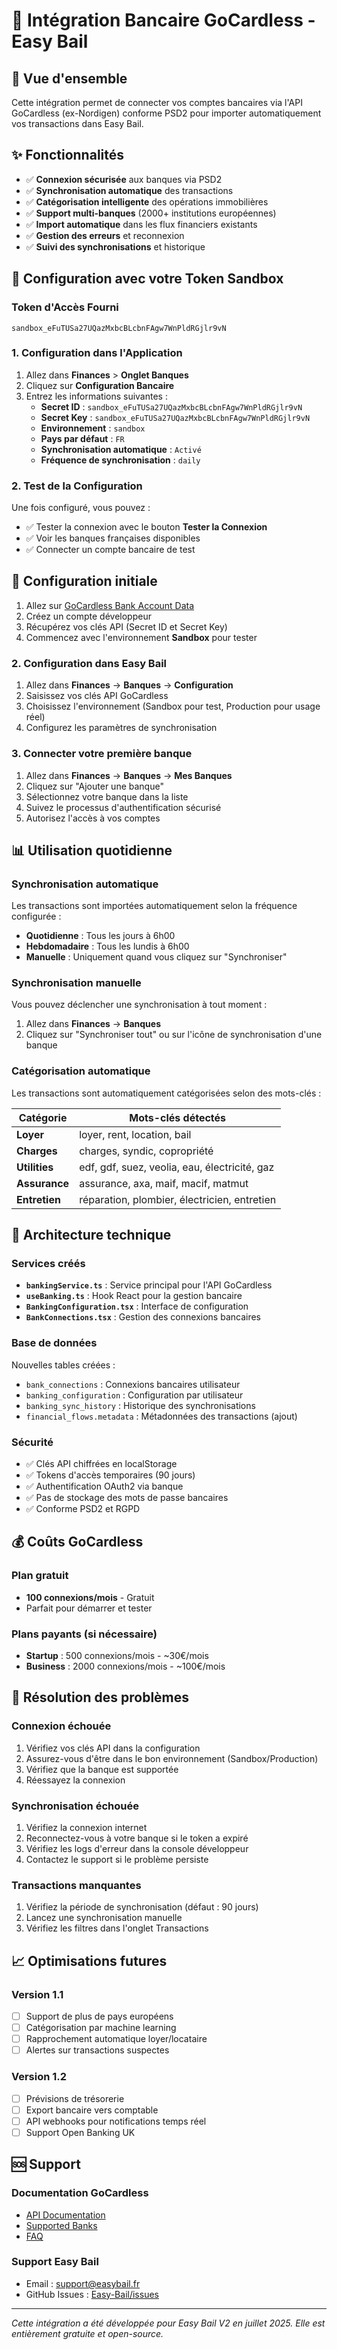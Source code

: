# 🏦 Intégration Bancaire GoCardless - Easy Bail

## 🎯 Vue d'ensemble

Cette intégration permet de connecter vos comptes bancaires via l'API GoCardless (ex-Nordigen) conforme PSD2 pour importer automatiquement vos transactions dans Easy Bail.

## ✨ Fonctionnalités

- ✅ **Connexion sécurisée** aux banques via PSD2
- ✅ **Synchronisation automatique** des transactions
- ✅ **Catégorisation intelligente** des opérations immobilières
- ✅ **Support multi-banques** (2000+ institutions européennes)
- ✅ **Import automatique** dans les flux financiers existants
- ✅ **Gestion des erreurs** et reconnexion
- ✅ **Suivi des synchronisations** et historique

## 🚀 Configuration avec votre Token Sandbox

### Token d'Accès Fourni
```
sandbox_eFuTUSa27UQazMxbcBLcbnFAgw7WnPldRGjlr9vN
```

### 1. Configuration dans l'Application

1. Allez dans **Finances** > **Onglet Banques**
2. Cliquez sur **Configuration Bancaire**
3. Entrez les informations suivantes :
   - **Secret ID** : `sandbox_eFuTUSa27UQazMxbcBLcbnFAgw7WnPldRGjlr9vN`
   - **Secret Key** : `sandbox_eFuTUSa27UQazMxbcBLcbnFAgw7WnPldRGjlr9vN`
   - **Environnement** : `sandbox`
   - **Pays par défaut** : `FR`
   - **Synchronisation automatique** : `Activé`
   - **Fréquence de synchronisation** : `daily`

### 2. Test de la Configuration

Une fois configuré, vous pouvez :
- ✅ Tester la connexion avec le bouton **Tester la Connexion**
- ✅ Voir les banques françaises disponibles
- ✅ Connecter un compte bancaire de test

## 🚀 Configuration initiale

1. Allez sur [GoCardless Bank Account Data](https://gocardless.com/bank-account-data/)
2. Créez un compte développeur
3. Récupérez vos clés API (Secret ID et Secret Key)
4. Commencez avec l'environnement **Sandbox** pour tester

### 2. Configuration dans Easy Bail

1. Allez dans **Finances** → **Banques** → **Configuration**
2. Saisissez vos clés API GoCardless
3. Choisissez l'environnement (Sandbox pour test, Production pour usage réel)
4. Configurez les paramètres de synchronisation

### 3. Connecter votre première banque

1. Allez dans **Finances** → **Banques** → **Mes Banques**
2. Cliquez sur "Ajouter une banque"
3. Sélectionnez votre banque dans la liste
4. Suivez le processus d'authentification sécurisé
5. Autorisez l'accès à vos comptes

## 📊 Utilisation quotidienne

### Synchronisation automatique

Les transactions sont importées automatiquement selon la fréquence configurée :
- **Quotidienne** : Tous les jours à 6h00
- **Hebdomadaire** : Tous les lundis à 6h00
- **Manuelle** : Uniquement quand vous cliquez sur "Synchroniser"

### Synchronisation manuelle

Vous pouvez déclencher une synchronisation à tout moment :
1. Allez dans **Finances** → **Banques**
2. Cliquez sur "Synchroniser tout" ou sur l'icône de synchronisation d'une banque

### Catégorisation automatique

Les transactions sont automatiquement catégorisées selon des mots-clés :

| Catégorie | Mots-clés détectés |
|-----------|-------------------|
| **Loyer** | loyer, rent, location, bail |
| **Charges** | charges, syndic, copropriété |
| **Utilities** | edf, gdf, suez, veolia, eau, électricité, gaz |
| **Assurance** | assurance, axa, maif, macif, matmut |
| **Entretien** | réparation, plombier, électricien, entretien |

## 🔧 Architecture technique

### Services créés

- **`bankingService.ts`** : Service principal pour l'API GoCardless
- **`useBanking.ts`** : Hook React pour la gestion bancaire
- **`BankingConfiguration.tsx`** : Interface de configuration
- **`BankConnections.tsx`** : Gestion des connexions bancaires

### Base de données

Nouvelles tables créées :
- `bank_connections` : Connexions bancaires utilisateur
- `banking_configuration` : Configuration par utilisateur
- `banking_sync_history` : Historique des synchronisations
- `financial_flows.metadata` : Métadonnées des transactions (ajout)

### Sécurité

- ✅ Clés API chiffrées en localStorage
- ✅ Tokens d'accès temporaires (90 jours)
- ✅ Authentification OAuth2 via banque
- ✅ Pas de stockage des mots de passe bancaires
- ✅ Conforme PSD2 et RGPD

## 💰 Coûts GoCardless

### Plan gratuit
- **100 connexions/mois** - Gratuit
- Parfait pour démarrer et tester

### Plans payants (si nécessaire)
- **Startup** : 500 connexions/mois - ~30€/mois
- **Business** : 2000 connexions/mois - ~100€/mois

## 🐛 Résolution des problèmes

### Connexion échouée
1. Vérifiez vos clés API dans la configuration
2. Assurez-vous d'être dans le bon environnement (Sandbox/Production)
3. Vérifiez que la banque est supportée
4. Réessayez la connexion

### Synchronisation échouée
1. Vérifiez la connexion internet
2. Reconnectez-vous à votre banque si le token a expiré
3. Vérifiez les logs d'erreur dans la console développeur
4. Contactez le support si le problème persiste

### Transactions manquantes
1. Vérifiez la période de synchronisation (défaut : 90 jours)
2. Lancez une synchronisation manuelle
3. Vérifiez les filtres dans l'onglet Transactions

## 📈 Optimisations futures

### Version 1.1
- [ ] Support de plus de pays européens
- [ ] Catégorisation par machine learning
- [ ] Rapprochement automatique loyer/locataire
- [ ] Alertes sur transactions suspectes

### Version 1.2
- [ ] Prévisions de trésorerie
- [ ] Export bancaire vers comptable
- [ ] API webhooks pour notifications temps réel
- [ ] Support Open Banking UK

## 🆘 Support

### Documentation GoCardless
- [API Documentation](https://nordigen.com/en/docs/)
- [Supported Banks](https://nordigen.com/en/coverage/)
- [FAQ](https://nordigen.com/en/faq/)

### Support Easy Bail
- Email : support@easybail.fr
- GitHub Issues : [Easy-Bail/issues](https://github.com/maltnico/Easy-Bail/issues)

---

*Cette intégration a été développée pour Easy Bail V2 en juillet 2025. Elle est entièrement gratuite et open-source.*

